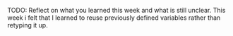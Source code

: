 TODO: Reflect on what you learned this week and what is still unclear.
This week i felt that I learned to reuse previously defined variables rather than retyping it up.